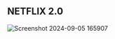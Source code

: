 ## NETFLIX 2.0

![Screenshot 2024-09-05 165907](https://github.com/user-attachments/assets/8437676e-8c54-4d3e-be25-b99103fd5fba)

